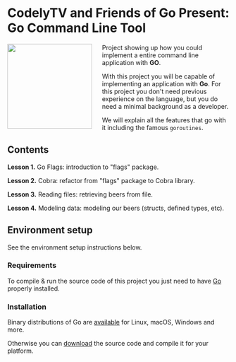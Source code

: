 # CodelyTV and Friends of Go Present: Go Command Line Tool

<img src="https://res.cloudinary.com/fogo/image/upload/c_scale,w_192/v1558913673/fogo/blog/fogov3noborder.png" align="left" width="192px" height="192px" />
<img align="left" width="0" height="192px" hspace="10"/>

Project showing up how you could implement a entire command line application with **GO**.

With this project you will be capable of implementing an application with **Go**. For this project you don't need previous experience on the language, but you do need a minimal background as a developer.

We will explain all the features that go with it including the famous `goroutines`.

## Contents

**Lesson 1.** Go Flags: introduction to "flags" package.

**Lesson 2.** Cobra: refactor from "flags" package to Cobra library.

**Lesson 3.** Reading files: retrieving beers from file.

**Lesson 4.** Modeling data: modeling our beers (structs, defined types, etc).


## Environment setup

See the environment setup instructions below.

### Requirements

To compile & run the source code of this project you just need to have [Go](https://golang.org/) properly installed.

### Installation

Binary distributions of Go are [available](https://golang.org/dl/) for Linux, macOS, Windows and more. 

Otherwise you can [download](https://dl.google.com/go/go1.12.5.src.tar.gz) the source code and compile it for your platform.
